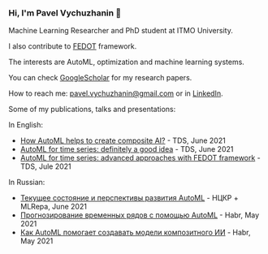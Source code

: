 ### Hi, I'm Pavel Vychuzhanin 👋

Machine Learning Researcher and PhD student at ITMO University.

I also contribute to [FEDOT](https://github.com/nccr-itmo/FEDOT) framework.

The interests are AutoML, optimization and machine learning systems. 

You can check [GoogleScholar](https://scholar.google.com/citations?user=zgaqR3cAAAAJ) for my research papers.

How to reach me: pavel.vychuzhanin@gmail.com or in [LinkedIn](https://www.linkedin.com/in/pavel-vychuzhanin-5233541a8/).

Some of my publications, talks and presentations:

In English:
- [How AutoML helps to create composite AI?](https://towardsdatascience.com/how-automl-helps-to-create-composite-ai-f09e05287563) - TDS, June 2021
- [AutoML for time series: definitely a good idea](https://towardsdatascience.com/automl-for-time-series-definitely-a-good-idea-c51d39b2b3f) - TDS, June 2021
- [AutoML for time series: advanced approaches with FEDOT framework](https://towardsdatascience.com/automl-for-time-series-advanced-approaches-with-fedot-framework-4f9d8ea3382c) -  TDS, Jule 2021

In Russian:
- [Текущее состояние и перспективы развития AutoML](https://www.youtube.com/watch?v=AS7_RQ0up0U) - НЦКР + MLRepa, June 2021
- [Прогнозирование временных рядов с помощью AutoML](https://habr.com/ru/post/559796/) - Habr, May 2021
- [Как AutoML помогает создавать модели композитного ИИ](https://habr.com/ru/company/spbifmo/blog/558450/) - Habr, May 2021
